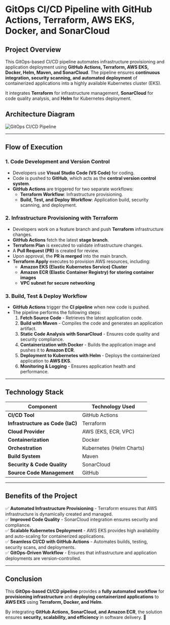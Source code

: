 # GitOps CI/CD Pipeline with GitHub Actions, Terraform, AWS EKS, Docker, and SonarCloud

## **Project Overview**
This GitOps-based CI/CD pipeline automates infrastructure provisioning and application deployment using **GitHub Actions, Terraform, AWS EKS, Docker, Helm, Maven, and SonarCloud**. The pipeline ensures **continuous integration, security scanning, and automated deployment** of containerized applications into a highly available Kubernetes cluster (EKS). 

It integrates **Terraform** for infrastructure management, **SonarCloud** for code quality analysis, and **Helm** for Kubernetes deployment.

## **Architecture Diagram**
![GitOps CI/CD Pipeline](terraform%20and%20app%20code%20workflow%20devops%20gitops.jpeg)

---

## **Flow of Execution**
### **1. Code Development and Version Control**
- Developers use **Visual Studio Code (VS Code)** for coding.
- Code is pushed to **GitHub**, which acts as the **central version control system**.
- **GitHub Actions** are triggered for two separate workflows:
  - **Terraform Workflow**: Infrastructure provisioning.
  - **Build, Test, and Deploy Workflow**: Application build, security scanning, and deployment.

### **2. Infrastructure Provisioning with Terraform**
- Developers work on a feature branch and push **Terraform** infrastructure changes.
- **GitHub Actions** fetch the latest **stage branch**.
- **Terraform Plan** is executed to validate infrastructure changes.
- A **Pull Request (PR)** is created for review.
- Upon approval, the **PR is merged** into the main branch.
- **Terraform Apply** executes to provision AWS resources, including:
  - **Amazon EKS (Elastic Kubernetes Service) Cluster**
  - **Amazon ECR (Elastic Container Registry) for storing container images**
  - **VPC subnet for secure networking**

### **3. Build, Test & Deploy Workflow**
- **GitHub Actions** trigger the **CI pipeline** when new code is pushed.
- The pipeline performs the following steps:
  1. **Fetch Source Code** - Retrieves the latest application code.
  2. **Build with Maven** - Compiles the code and generates an application artifact.
  3. **Static Code Analysis with SonarCloud** - Ensures code quality and security compliance.
  4. **Containerization with Docker** - Builds the application image and pushes it to **Amazon ECR**.
  5. **Deployment to Kubernetes with Helm** - Deploys the containerized application to **AWS EKS**.
  6. **Monitoring & Logging** - Ensures application health and performance.

---

## **Technology Stack**
| Component | Technology Used |
|-----------|----------------|
| **CI/CD Tool** | GitHub Actions |
| **Infrastructure as Code (IaC)** | Terraform |
| **Cloud Provider** | AWS (EKS, ECR, VPC) |
| **Containerization** | Docker |
| **Orchestration** | Kubernetes (Helm Charts) |
| **Build System** | Maven |
| **Security & Code Quality** | SonarCloud |
| **Source Code Management** | GitHub |

---

## **Benefits of the Project**
✅ **Automated Infrastructure Provisioning** - Terraform ensures that AWS infrastructure is dynamically created and managed.  
✅ **Improved Code Quality** - SonarCloud integration ensures security and compliance.  
✅ **Scalable Kubernetes Deployment** - AWS EKS provides high availability and auto-scaling for containerized applications.  
✅ **Seamless CI/CD with GitHub Actions** - Automates builds, testing, security scans, and deployments.  
✅ **GitOps-Driven Workflow** - Ensures that infrastructure and application deployments are version-controlled.  

---

## **Conclusion**
This **GitOps-based CI/CD pipeline** provides a **fully automated workflow** for **provisioning infrastructure** and **deploying containerized applications** to **AWS EKS** using **Terraform, Docker, and Helm**. 

By integrating **GitHub Actions, SonarCloud, and Amazon ECR**, the solution ensures **security, scalability, and efficiency** in software delivery. 🚀
